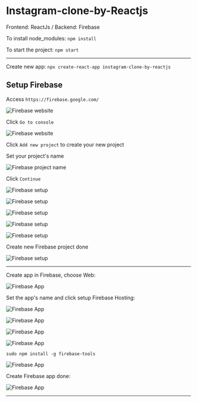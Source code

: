 # Instagram-clone-by-Reactjs
Frontend: ReactJs / Backend: Firebase

To install node_modules:
`npm install`

To start the project:
`npm start`

_________________________________

Create new app: `npx create-react-app instagram-clone-by-reactjs`

## Setup Firebase

Access `https://firebase.google.com/` 

![Firebase website](https://i.imgur.com/vBsYmS8.png)

Click `Go to console`

![Firebase website](https://i.imgur.com/yAzAaOb.png)

Click `Add new project` to create your new project

Set your project's name

![Firebase project name](https://i.imgur.com/HNiTyzz.png)

Click `Continue`

![Firebase setup](https://i.imgur.com/3DbsALs.png)

![Firebase setup](https://i.imgur.com/C0qnsEM.png)

![Firebase setup](https://i.imgur.com/EUW0fG7.png)

![Firebase setup](https://i.imgur.com/9wH0x7o.png)

![Firebase setup](https://i.imgur.com/V0JnKLk.png)

Create new Firebase project done

![Firebase setup](https://i.imgur.com/hXyBD9C.png)

__________________________________________

Create app in Firebase, choose Web:

![Firebase App](https://i.imgur.com/44XSLof.png)

Set the app's name and click setup Firebase Hosting:

![Firebase App](https://i.imgur.com/nWWoVBR.png)

![Firebase App](https://i.imgur.com/iEwsaUr.png)

![Firebase App](https://i.imgur.com/C53KEG8.png)

![Firebase App](https://i.imgur.com/oRX7RT6.png)

```sudo npm install -g firebase-tools```

![Firebase App](https://i.imgur.com/YLd5wRu.png)

Create Firebase app done:

![Firebase App](https://i.imgur.com/kiDThlF.png)

__________________________________________
 